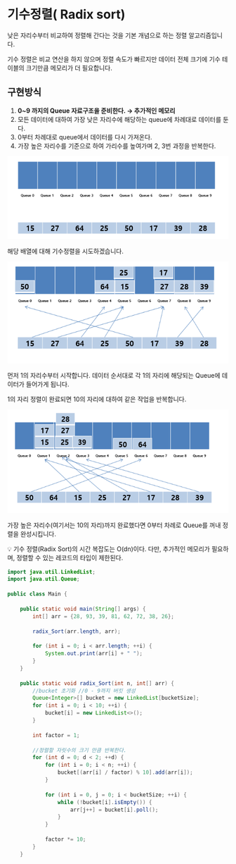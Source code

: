 # 기수정렬( Radix sort)

낮은 자리수부터 비교하여 정렬해 간다는 것을 기본 개념으로 하는 정렬 알고리즘입니다.

기수 정렬은 비교 연산을 하지 않으며 정렬 속도가 빠르지만 데이터 전체 크기에 기수 테이블의 크기만큼 메모리가 더 필요합니다.

## 구현방식

1. **0~9 까지의 Queue 자료구조을 준비한다. → 추가적인 메모리**
2. 모든 데이터에 대하여 가장 낮은 자리수에 해당하는  queue에 차례대로 데이터를 둔다.
3. 0부터 차례대로 queue에서 데이터를 다시 가져온다.
4. 가장 높은 자리수를 기준으로 하여 가리수를 높여가며 2, 3번 과정을 반복한다.

![](./image/radixSort1.png)

해당 배열에 대해 기수정렬을 시도하겠습니다.

![](./image/radixSort2.png)

먼저 1의 자리수부터 시작합니다. 데이터 순서대로 각 1의 자리에 해당되는 Queue에 데이터가 들어가게 됩니다.

1의 자리 정렬이 완료되면 10의 자리에 대하여 같은 작업을 반복합니다.

![](./image/radixSort3.png)

가장 높은 자리수(여기서는 10의 자리)까지 완료했다면 0부터 차례로 Queue를 꺼내 정렬을 완성시킵니다.

<aside>
💡 기수 정렬(Radix Sort)의 시간 복잡도는 O(dn)이다. 다만, 추가적인 메모리가 필요하며, 정렬할 수 있는 레코드의 타입이 제한된다.

</aside>

```java
import java.util.LinkedList;
import java.util.Queue;

public class Main {

	public static void main(String[] args) {
		int[] arr = {28, 93, 39, 81, 62, 72, 38, 26};

		radix_Sort(arr.length, arr);

		for (int i = 0; i < arr.length; ++i) {
			System.out.print(arr[i] + " ");
		}
	}

	public static void radix_Sort(int n, int[] arr) {
		//bucket 초기화 //0 - 9까지 버킷 생성
		Queue<Integer>[] bucket = new LinkedList[bucketSize];
		for (int i = 0; i < 10; ++i) {
			bucket[i] = new LinkedList<>();
		}

		int factor = 1;

		//정렬할 자릿수의 크기 만큼 반복한다.
		for (int d = 0; d < 2; ++d) {
			for (int i = 0; i < n; ++i) {
				bucket[(arr[i] / factor) % 10].add(arr[i]);
			}

			for (int i = 0, j = 0; i < bucketSize; ++i) {
				while (!bucket[i].isEmpty()) {
					arr[j++] = bucket[i].poll();
				}
			}

			factor *= 10;
		}
	}
```
